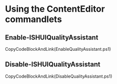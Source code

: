 # Using the ContentEditor commandlets

##  Enable-ISHUIQualityAssistant
CopyCodeBlockAndLink(EnableQualityAssistant.ps1)

##  Disable-ISHUIQualityAssistant
CopyCodeBlockAndLink(DisableQualityAssistant.ps1)
